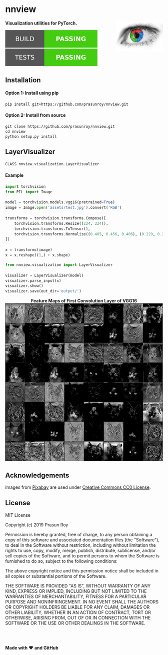 # nnview
**Visualization utilities for PyTorch.**
<img align='right' height='100' src='https://github.com/prasunroy/nnview/blob/master/assets/logo.jpg' />

![badge](https://github.com/prasunroy/nnview/blob/master/assets/badge_1.svg)
![badge](https://github.com/prasunroy/nnview/blob/master/assets/badge_2.svg)

## Installation
#### Option 1: Install using pip
```
pip install git+https://github.com/prasunroy/nnview.git
```
#### Option 2: Install from source
```
git clone https://github.com/prasunroy/nnview.git
cd nnview
python setup.py install
```

## LayerVisualizer
```python
CLASS nnview.visualization.LayerVisualizer
```
#### Example
```python
import torchvision
from PIL import Image

model = torchvision.models.vgg16(pretrained=True)
image = Image.open('assets/test.jpg').convert('RGB')

transforms = torchvision.transforms.Compose([
    torchvision.transforms.Resize((224, 224)),
    torchvision.transforms.ToTensor(),
    torchvision.transforms.Normalize((0.485, 0.456, 0.406), (0.229, 0.224, 0.225))
])

x = transforms(image)
x = x.reshape((1,) + x.shape)
```
```python
from nnview.visualization import LayerVisualizer

visualizer = LayerVisualizer(model)
visualizer.parse_input(x)
visualizer.show()
visualizer.save(out_dir='output/')
```

<p align='center'>
  <b>Feature Maps of First Convolution Layer of VGG16</b>
  <br />
  <img src='https://github.com/prasunroy/nnview/raw/master/assets/layer_visualizer.jpg' />
  <br />
</p>

## Acknowledgements
Images from [Pixabay](https://pixabay.com) are used under [Creative Commons CC0 License](https://creativecommons.org/publicdomain/zero/1.0/deed.en).

## License
MIT License

Copyright (c) 2019 Prasun Roy

Permission is hereby granted, free of charge, to any person obtaining a copy of this software and associated documentation files (the "Software"), to deal in the Software without restriction, including without limitation the rights to use, copy, modify, merge, publish, distribute, sublicense, and/or sell copies of the Software, and to permit persons to whom the Software is furnished to do so, subject to the following conditions:

The above copyright notice and this permission notice shall be included in all copies or substantial portions of the Software.

THE SOFTWARE IS PROVIDED "AS IS", WITHOUT WARRANTY OF ANY KIND, EXPRESS OR IMPLIED, INCLUDING BUT NOT LIMITED TO THE WARRANTIES OF MERCHANTABILITY, FITNESS FOR A PARTICULAR PURPOSE AND NONINFRINGEMENT. IN NO EVENT SHALL THE AUTHORS OR COPYRIGHT HOLDERS BE LIABLE FOR ANY CLAIM, DAMAGES OR OTHER LIABILITY, WHETHER IN AN ACTION OF CONTRACT, TORT OR OTHERWISE, ARISING FROM, OUT OF OR IN CONNECTION WITH THE SOFTWARE OR THE USE OR OTHER DEALINGS IN THE SOFTWARE.

<br />
<br />

**Made with** :heart: **and GitHub**
